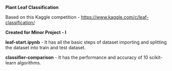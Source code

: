 **Plant Leaf Classification**

Based on this Kaggle competition - https://www.kaggle.com/c/leaf-classification/

**Created for Minor Project - I**

**leaf-start.ipynb** - It has all the basic steps of dataset importing and splitting the dataset into train and test dataset.

**classifier-comparison** - It has the performance and accuracy of 10 scikit-learn algorithms.
